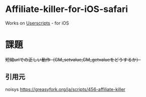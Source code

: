 # Affiliate-killer-for-iOS-safari
Works on [Userscripts](https://apps.apple.com/jp/app/userscripts/id1463298887) - for iOS  
  
# 課題
~~短縮urlでの正しい動作（GM_setvalue,GM_getvalueをどうするか）~~

## 引用元
noisys https://greasyfork.org/ja/scripts/456-affiliate-killer
